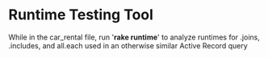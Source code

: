 # Runtime Testing Tool
While in the car_rental file, run '**rake runtime**' to analyze runtimes for .joins, .includes, and all.each used in an otherwise similar Active Record query
